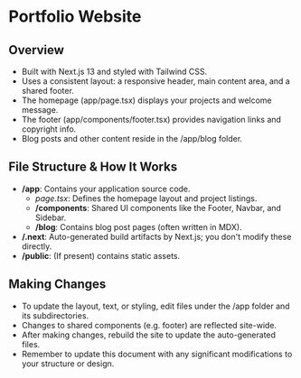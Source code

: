 # Portfolio Website

## Overview

- Built with Next.js 13 and styled with Tailwind CSS.
- Uses a consistent layout: a responsive header, main content area, and a shared footer.
- The homepage (app/page.tsx) displays your projects and welcome message.
- The footer (app/components/footer.tsx) provides navigation links and copyright info.
- Blog posts and other content reside in the /app/blog folder.

## File Structure & How It Works

- **/app**: Contains your application source code.
  - *page.tsx*: Defines the homepage layout and project listings.
  - **/components**: Shared UI components like the Footer, Navbar, and Sidebar.
  - **/blog**: Contains blog post pages (often written in MDX).
- **/.next**: Auto-generated build artifacts by Next.js; you don't modify these directly.
- **/public**: (If present) contains static assets.

## Making Changes

- To update the layout, text, or styling, edit files under the /app folder and its subdirectories.
- Changes to shared components (e.g. footer) are reflected site-wide.
- After making changes, rebuild the site to update the auto-generated files.
- Remember to update this document with any significant modifications to your structure or design.

